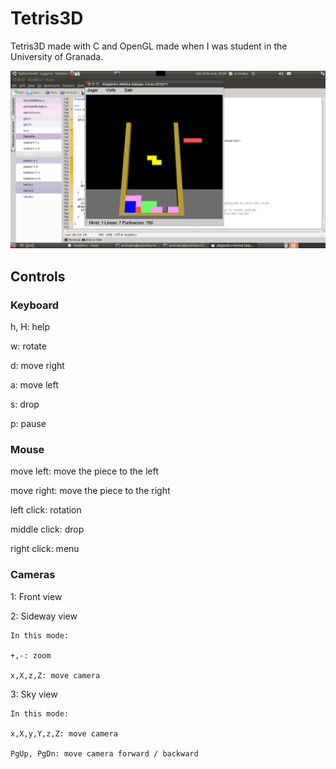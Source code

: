 # Tetris3D
Tetris3D made with C and OpenGL made when I was student in the University of Granada.

![alt text](https://github.com/amolinasalazar/Tetris3D/blob/master/screenshot.png "Tetris3D screenshot")

## Controls

### Keyboard

h, H: help

w: rotate

d: move right

a: move left

s: drop

p: pause

### Mouse

move left: move the piece to the left

move right: move the piece to the right

left click: rotation

middle click: drop

right click: menu

### Cameras

1: Front view

2: Sideway view 

    In this mode:

    +,-: zoom

    x,X,z,Z: move camera

3: Sky view 

	In this mode:

	x,X,y,Y,z,Z: move camera

	PgUp, PgDn: move camera forward / backward 